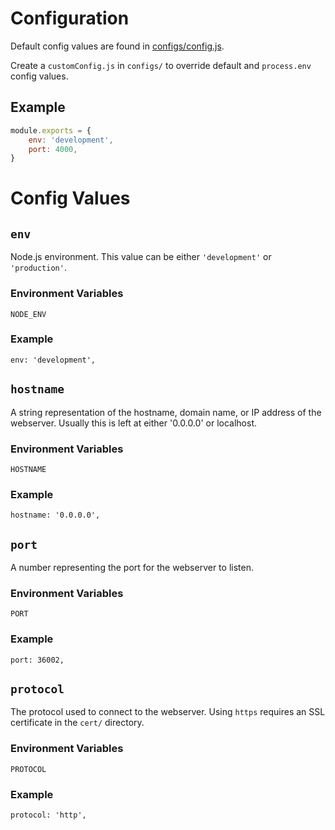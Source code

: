 # Configuration
Default config values are found in [configs/config.js](configs/config.js).

Create a `customConfig.js` in `configs/` to override default and `process.env` config values.


## Example
```js
module.exports = {
	env: 'development',
	port: 4000,
}
```


# Config Values

## `env`
Node.js environment. This value can be either `'development'` or `'production'`.

### Environment Variables
`NODE_ENV`

### Example
```
env: 'development',
```


## `hostname`
A string representation of the hostname, domain name, or IP address of the webserver. Usually this is left at either '0.0.0.0' or localhost.

### Environment Variables
`HOSTNAME`

### Example
```
hostname: '0.0.0.0',
```


## `port`
A number representing the port for the webserver to listen.

### Environment Variables
`PORT`

### Example
```
port: 36002,
```


## `protocol`
The protocol used to connect to the webserver. Using `https` requires an SSL certificate in the `cert/` directory.

### Environment Variables
`PROTOCOL`

### Example
```
protocol: 'http',
```
